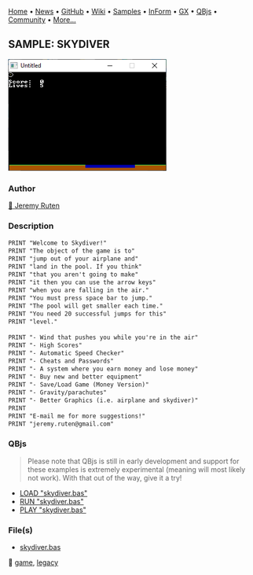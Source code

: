 [Home](https://qb64.com) • [News](../../news.md) • [GitHub](https://github.com/QB64Official/qb64) • [Wiki](https://github.com/QB64Official/qb64/wiki) • [Samples](../../samples.md) • [InForm](../../inform.md) • [GX](../../gx.md) • [QBjs](../../qbjs.md) • [Community](../../community.md) • [More...](../../more.md)

## SAMPLE: SKYDIVER

![screenshot.png](img/screenshot.png)

### Author

[🐝 Jeremy Ruten](../jeremy-ruten.md) 

### Description

```text
PRINT "Welcome to Skydiver!"
PRINT "The object of the game is to"
PRINT "jump out of your airplane and"
PRINT "land in the pool. If you think"
PRINT "that you aren't going to make"
PRINT "it then you can use the arrow keys"
PRINT "when you are falling in the air."
PRINT "You must press space bar to jump."
PRINT "The pool will get smaller each time."
PRINT "You need 20 successful jumps for this"
PRINT "level."

PRINT "- Wind that pushes you while you're in the air"
PRINT "- High Scores"
PRINT "- Automatic Speed Checker"
PRINT "- Cheats and Passwords"
PRINT "- A system where you earn money and lose money"
PRINT "- Buy new and better equipment"
PRINT "- Save/Load Game (Money Version)"
PRINT "- Gravity/parachutes"
PRINT "- Better Graphics (i.e. airplane and skydiver)"
PRINT
PRINT "E-mail me for more suggestions!"
PRINT "jeremy.ruten@gmail.com"
```

### QBjs

> Please note that QBjs is still in early development and support for these examples is extremely experimental (meaning will most likely not work). With that out of the way, give it a try!

* [LOAD "skydiver.bas"](https://v6p9d9t4.ssl.hwcdn.net/html/6029471/index.html?src=https://qb64.com/samples/skydiver/src/skydiver.bas)
* [RUN "skydiver.bas"](https://v6p9d9t4.ssl.hwcdn.net/html/6029471/index.html?mode=auto&src=https://qb64.com/samples/skydiver/src/skydiver.bas)
* [PLAY "skydiver.bas"](https://v6p9d9t4.ssl.hwcdn.net/html/6029471/index.html?mode=play&src=https://qb64.com/samples/skydiver/src/skydiver.bas)

### File(s)

* [skydiver.bas](src/skydiver.bas)

🔗 [game](../game.md), [legacy](../legacy.md)
